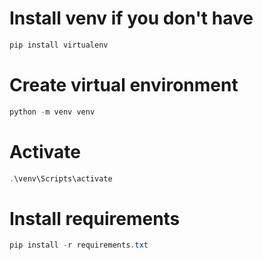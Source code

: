 # Install venv if you don't have
``` powershell
pip install virtualenv
```

# Create virtual environment
``` powershell
python -m venv venv
```

# Activate

``` powershell
.\venv\Scripts\activate
```

# Install requirements

``` powershell
pip install -r requirements.txt
```


